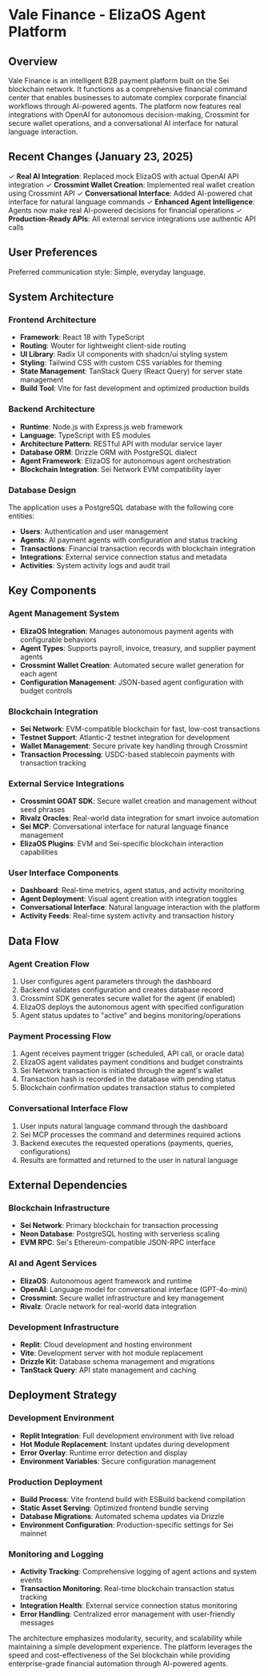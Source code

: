 # Vale Finance - ElizaOS Agent Platform

## Overview

Vale Finance is an intelligent B2B payment platform built on the Sei blockchain network. It functions as a comprehensive financial command center that enables businesses to automate complex corporate financial workflows through AI-powered agents. The platform now features real integrations with OpenAI for autonomous decision-making, Crossmint for secure wallet operations, and a conversational AI interface for natural language interaction.

## Recent Changes (January 23, 2025)

✓ **Real AI Integration**: Replaced mock ElizaOS with actual OpenAI API integration
✓ **Crossmint Wallet Creation**: Implemented real wallet creation using Crossmint API
✓ **Conversational Interface**: Added AI-powered chat interface for natural language commands
✓ **Enhanced Agent Intelligence**: Agents now make real AI-powered decisions for financial operations
✓ **Production-Ready APIs**: All external service integrations use authentic API calls

## User Preferences

Preferred communication style: Simple, everyday language.

## System Architecture

### Frontend Architecture
- **Framework**: React 18 with TypeScript
- **Routing**: Wouter for lightweight client-side routing
- **UI Library**: Radix UI components with shadcn/ui styling system
- **Styling**: Tailwind CSS with custom CSS variables for theming
- **State Management**: TanStack Query (React Query) for server state management
- **Build Tool**: Vite for fast development and optimized production builds

### Backend Architecture
- **Runtime**: Node.js with Express.js web framework
- **Language**: TypeScript with ES modules
- **Architecture Pattern**: RESTful API with modular service layer
- **Database ORM**: Drizzle ORM with PostgreSQL dialect
- **Agent Framework**: ElizaOS for autonomous agent orchestration
- **Blockchain Integration**: Sei Network EVM compatibility layer

### Database Design
The application uses a PostgreSQL database with the following core entities:
- **Users**: Authentication and user management
- **Agents**: AI payment agents with configuration and status tracking
- **Transactions**: Financial transaction records with blockchain integration
- **Integrations**: External service connection status and metadata
- **Activities**: System activity logs and audit trail

## Key Components

### Agent Management System
- **ElizaOS Integration**: Manages autonomous payment agents with configurable behaviors
- **Agent Types**: Supports payroll, invoice, treasury, and supplier payment agents
- **Crossmint Wallet Creation**: Automated secure wallet generation for each agent
- **Configuration Management**: JSON-based agent configuration with budget controls

### Blockchain Integration
- **Sei Network**: EVM-compatible blockchain for fast, low-cost transactions
- **Testnet Support**: Atlantic-2 testnet integration for development
- **Wallet Management**: Secure private key handling through Crossmint
- **Transaction Processing**: USDC-based stablecoin payments with transaction tracking

### External Service Integrations
- **Crossmint GOAT SDK**: Secure wallet creation and management without seed phrases
- **Rivalz Oracles**: Real-world data integration for smart invoice automation
- **Sei MCP**: Conversational interface for natural language finance management
- **ElizaOS Plugins**: EVM and Sei-specific blockchain interaction capabilities

### User Interface Components
- **Dashboard**: Real-time metrics, agent status, and activity monitoring
- **Agent Deployment**: Visual agent creation with integration toggles
- **Conversational Interface**: Natural language interaction with the platform
- **Activity Feeds**: Real-time system activity and transaction history

## Data Flow

### Agent Creation Flow
1. User configures agent parameters through the dashboard
2. Backend validates configuration and creates database record
3. Crossmint SDK generates secure wallet for the agent (if enabled)
4. ElizaOS deploys the autonomous agent with specified configuration
5. Agent status updates to "active" and begins monitoring/operations

### Payment Processing Flow
1. Agent receives payment trigger (scheduled, API call, or oracle data)
2. ElizaOS agent validates payment conditions and budget constraints
3. Sei Network transaction is initiated through the agent's wallet
4. Transaction hash is recorded in the database with pending status
5. Blockchain confirmation updates transaction status to completed

### Conversational Interface Flow
1. User inputs natural language command through the dashboard
2. Sei MCP processes the command and determines required actions
3. Backend executes the requested operations (payments, queries, configurations)
4. Results are formatted and returned to the user in natural language

## External Dependencies

### Blockchain Infrastructure
- **Sei Network**: Primary blockchain for transaction processing
- **Neon Database**: PostgreSQL hosting with serverless scaling
- **EVM RPC**: Sei's Ethereum-compatible JSON-RPC interface

### AI and Agent Services
- **ElizaOS**: Autonomous agent framework and runtime
- **OpenAI**: Language model for conversational interface (GPT-4o-mini)
- **Crossmint**: Secure wallet infrastructure and key management
- **Rivalz**: Oracle network for real-world data integration

### Development Infrastructure
- **Replit**: Cloud development and hosting environment
- **Vite**: Development server with hot module replacement
- **Drizzle Kit**: Database schema management and migrations
- **TanStack Query**: API state management and caching

## Deployment Strategy

### Development Environment
- **Replit Integration**: Full development environment with live reload
- **Hot Module Replacement**: Instant updates during development
- **Error Overlay**: Runtime error detection and display
- **Environment Variables**: Secure configuration management

### Production Deployment
- **Build Process**: Vite frontend build with ESBuild backend compilation
- **Static Asset Serving**: Optimized frontend bundle serving
- **Database Migrations**: Automated schema updates via Drizzle
- **Environment Configuration**: Production-specific settings for Sei mainnet

### Monitoring and Logging
- **Activity Tracking**: Comprehensive logging of agent actions and system events
- **Transaction Monitoring**: Real-time blockchain transaction status tracking
- **Integration Health**: External service connection status monitoring
- **Error Handling**: Centralized error management with user-friendly messages

The architecture emphasizes modularity, security, and scalability while maintaining a simple development experience. The platform leverages the speed and cost-effectiveness of the Sei blockchain while providing enterprise-grade financial automation through AI-powered agents.